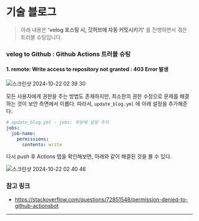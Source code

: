 # 기술 블로그

> 아래 내용은 **'velog 포스팅 시, 깃허브에 자동 커밋시키기'** 를 진행하면서 겪은 트러블 슈팅입니다.  
### velog to Github : Github Actions 트러블 슈팅 
#### 1. remote: Write access to repository not granted : 403 Error 발생
![스크린샷 2024-10-22 02 39 30](https://github.com/user-attachments/assets/f30bcc06-d2b5-4c48-8fc7-61c8ce83b820)


모든 사용자에게 권한을 주는 방법도 존재하지만, 최소한의 권한 수정으로 문제를 해결하는 것이 보안 측면에서 이롭다.
따라서, `update_blog.yml` 에 아래 설정을 추가해준다.
```yaml
# update_blog.yml - jobs: 부분에 설정 추가
jobs:
  job-name:
    permissions:
      contents: write
```

다시 push 후 Actions 탭을 확인해보면, 아래와 같이 해결된 것을 볼 수 있다.

![스크린샷 2024-10-22 02 40 46](https://github.com/user-attachments/assets/3ad4da12-5204-4ae4-949a-3b3f3de8eba3)


### 참고 링크
- https://stackoverflow.com/questions/72851548/permission-denied-to-github-actionsbot

---
